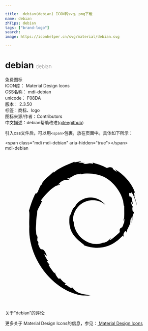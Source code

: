 ```yaml
---

title:  debian(debian) ICON转svg、png下载
name: debian
zhTips: debian
tags: ["brand-logo"]
search: 
image: https://iconhelper.cn/svg/material/debian.svg

---
```


# debian  <small style="font-size: 60%;font-weight: 100">debian</small>


<div class="detail-page">
<p>
<span><span class="badge-success badge">免费图标</span> </span>
<br/>
<span>
ICON库：
<span class="badge-secondary badge">Material Design Icons</span> 
</span>
<br/>
<span>
CSS名称：
<span class="badge-secondary badge">mdi-debian</span> 
</span>
<br/>
<span>
unicode：
<span class="badge-secondary badge">F08DA</span> 
<copy-btn content='F08DA' btn-title=""></copy-btn>
<copy-btn :content='String.fromCodePoint(parseInt("F08DA", 16))' btn-title="复制U"></copy-btn>
</span>
<br/>
<span>
版本：
<span class="badge-secondary badge">2.3.50</span> 
</span><br/><span>标签：<span class="badge-light badge"><router-link to="/tags/brand-logo.html">商标、logo</router-link></span></span>
<br/>
<span>图标来源/作者：<span class="badge-light badge">Contributors</span></span> 
<br/>
<span class="zh-detail">中文描述：<span class="badge-primary badge">debian</span><span class="help-link"><span>帮助改进</span>(<a href="https://gitee.com/liuwave/icon-helper/edit/master/json/material/debian.json" target="_blank" rel="noopener noreferrer">gitee</a><a href="https://github.com/liuwave/icon-helper/edit/master/json/material/debian.json" target="_blank" rel="noopener noreferrer">github</a></span>)</span><br/>
</p>
</div>
<div class="alert alert-dark">
  <i class="mdi mdi-debian mdi-48px"></i>
  <i class="mdi mdi-debian mdi-36px"></i>
  <i class="mdi mdi-debian mdi-24px"></i>
  <i class="mdi mdi-debian mdi-18px"></i>
</div>
<div>
  <p>引入css文件后，可以用<code>&lt;span&gt;</code>包裹，放在页面中。具体如下所示：    
  </p>
  <div class="alert alert-primary" style="font-size: 14px">
    &lt;span class="mdi mdi-debian" aria-hidden="true"&gt;&lt;/span&gt;
    <copy-btn content='<span class="mdi mdi-debian" aria-hidden="true"></span>'></copy-btn>
  </div>
  <div class="alert alert-secondary">
    <i class="mdi mdi-debian"
    style="font-size: 24px"
    aria-hidden="true"></i> mdi-debian
    <copy-btn content="mdi-debian" btn-title="复制图标名称"></copy-btn>
  </div>
</div>
<div id="svg" class="svg-wrap">
<svg xmlns="http://www.w3.org/2000/svg" viewBox="0 0 24 24"><path d="M18.5,10.57L18.3,10.94C18.56,10.16 18.41,9.31 18.45,8.57L18.38,8.55C18.31,6.7 16.71,4.73 15.29,4.07C14.06,3.5 12.17,3.4 11.3,3.83C11.42,3.72 11.9,3.68 11.75,3.6C10.38,3.73 10.69,4.07 9.64,4.34C9.35,4.62 10.5,4.12 9.87,4.5C9.31,4.63 9.05,4.38 8.22,5.24C8.29,5.36 8.75,4.89 8.37,5.36C7.58,5.27 5.89,7.16 5.53,7.78L5.72,7.82C5.41,8.59 5,9.08 4.95,9.54C4.87,10.68 4.5,12.75 5.03,13.39L4.97,13.92L5.2,14.37L5.08,14.38C5.66,16.21 5.7,14.42 6.47,16.32C6.36,16.28 6.24,16.24 6.08,16C6.06,16.19 6.32,16.69 6.62,17.08L6.5,17.22C6.66,17.53 6.82,17.6 6.93,17.71C6.3,17.36 7.5,18.84 7.63,19.03L7.73,18.86C7.71,19.1 7.9,19.42 8.26,19.87L8.56,19.86C8.69,20.1 9.14,20.54 9.41,20.56L9.23,20.8C9.92,21 9.56,21.09 10.41,21.39L10.24,21.09C10.67,21.46 10.8,21.79 11.41,22.07C12.26,22.37 12.37,22.25 13.23,22.5C12.5,22.5 11.64,22.5 11.06,22.28C7.1,21.21 3.5,16.56 3.74,11.78C3.68,10.81 3.84,9.6 3.68,9.36C3.9,8.62 4.16,7.72 4.69,6.65C4.65,6.58 4.78,6.86 5.05,6.41C5.21,6.05 5.34,5.66 5.55,5.31L5.65,5.28C5.76,4.67 7.08,3.73 7.5,3.26V3.44C8.36,2.63 9.9,2.09 10.76,1.71C10.53,1.96 11.27,1.68 11.8,1.65L11.31,1.93C11.94,1.77 11.91,2 12.56,1.9C12.33,1.93 12.06,2 12.1,2.06C12.82,2.14 12.94,1.84 13.61,2.06L13.56,1.86C14.5,2.2 14.69,2.14 15.7,2.68C16.06,2.69 16.1,2.46 16.63,2.68C16.73,2.84 16.61,2.87 17.27,3.27C17.34,3.24 17.14,3.05 17,2.9C18.3,3.61 19.75,5.12 20.18,6.74C19.77,6 20.14,7.13 20,7.07C20.18,7.56 20.33,8.07 20.43,8.6C20.31,8.17 20.04,7.12 19.57,6.45C19.54,6.88 18.97,6.15 19.28,7.11C19.5,7.45 19.33,6.76 19.62,7.36C19.62,7.65 19.73,7.94 19.8,8.31C19.7,8.29 19.58,7.9 19.5,8C19.6,8.5 19.77,8.72 19.83,8.76C19.8,8.84 19.71,8.68 19.71,9C19.75,9.74 19.92,9.43 20,9.46C19.91,9.83 19.59,10.25 19.75,10.88L19.55,10.32C19.5,10.85 19.66,10.95 19.42,11.6C19.6,11 19.58,10.5 19.41,10.75C19.5,11.57 18.76,12.2 18.83,12.73L18.62,12.44C18.05,13.27 18.61,12.89 18.22,13.5C18.36,13.27 18.15,13.42 18.33,13.14C18.21,13.15 17.78,13.67 17.39,13.97C15.85,15.2 14,15.37 12.24,14.7H12.23C12.24,14.66 12.23,14.61 12.11,14.53C10.6,13.38 9.71,12.4 10,10.12C10.25,9.95 10.31,9 10.84,8.67C11.16,7.96 12.12,7.31 13.15,7.29C14.2,7.23 15.09,7.85 15.54,8.43C14.72,7.68 13.4,7.45 12.26,8C11.11,8.53 10.42,9.8 10.5,11.07C10.56,11 10.6,11.05 10.62,10.89C10.59,13.36 13.28,15.17 15.22,14.26L15.25,14.31C16.03,14.09 15.93,13.92 16.44,13.56C16.4,13.65 16.1,13.86 16.28,13.86C16.53,13.8 17.31,13.07 17.7,12.73C17.87,12.35 17.6,12.5 17.85,12.04L18.15,11.89C18.32,11.41 18.5,11.14 18.5,10.57" /></svg>
</div>
<detail full-name='mdi-debian'></detail>
<div>
<p>关于“debian”的评论:</p>
</div>
<Vssue title="关于“debian”的评论" ></Vssue>    
<div><p>更多关于 Material Design Icons的信息，参见：<a target="_blank" href="https://iconhelper.cn/material.html"> Material Design Icons</a>
</p></div>
